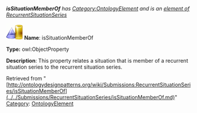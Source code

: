 ___isSituationMemberOf__ has [Category:OntologyElement](../../Category/OntologyElement.md "Category:OntologyElement") and is an [element of](../../Property/ElementOf.md "Property:ElementOf") [RecurrentSituationSeries](../../Submissions/RecurrentSituationSeries.md "Submissions:RecurrentSituationSeries")_


  




[![ObjectProperty](../../images/thumb/c/c3/ObjectProperty.gif/45px-ObjectProperty.gif)](../../Image/ObjectProperty.gif.md "ObjectProperty")
__Name__: isSituationMemberOf 


__Type:__ owl:ObjectProperty 


__Description__: This property relates a situation that is member of a recurrent situation series to the recurrent situation series. 





Retrieved from "[http://ontologydesignpatterns.org/wiki/Submissions:RecurrentSituationSeries/isSituationMemberOf](../../Submissions/RecurrentSituationSeries/isSituationMemberOf.md)"
 [Category](http://ontologydesignpatterns.org/wiki/Special:Categories "Special:Categories"): [OntologyElement](../../Category/OntologyElement.md "Category:OntologyElement")